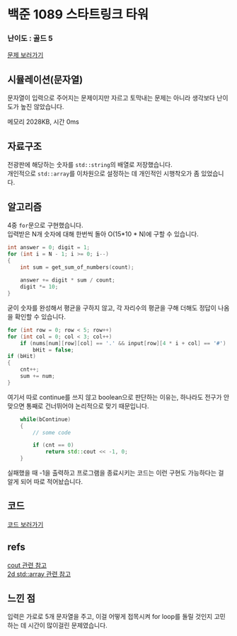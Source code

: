 # 백준 1089 스타트링크 타워

  

### 난이도 : 골드 5

[문제 보러가기](https://www.acmicpc.net/problem/10089)
  

## 시뮬레이션(문자열)

문자열이 입력으로 주어지는 문제이지만 자르고 토막내는 문제는 아니라 생각보다 난이도가 높진 않았습니다.

메모리 2028KB, 시간 0ms

  
## 자료구조

전광판에 해당하는 숫자를 ```std::string```의 배열로 저장했습니다.  
개인적으로 ```std::array```를 이차원으로 설정하는 데 개인적인 시행착오가 좀 있었습니다.

## 알고리즘

4중 ```for```문으로 구현했습니다.  
입력받은 N개 숫자에 대해 한번씩 돌아 O(15*10 * N)에 구할 수 있습니다.


```C++
int answer = 0; digit = 1;
for (int i = N - 1; i >= 0; i--)
{
    int sum = get_sum_of_numbers(count);
    
    answer += digit * sum / count;
    digit *= 10;
}
```
굳이 숫자를 완성해서 평균을 구하지 않고, 각 자리수의 평균을 구해 더해도 정답이 나옴을 확인할 수 있습니다.


```C++
for (int row = 0; row < 5; row++)
for (int col = 0; col < 3; col++)
    if (nums[num][row][col] == '.' && input[row][4 * i + col] == '#')
        bHit = false;
if (bHit) 
{
    cnt++;
    sum += num;
}
```
여기서 따로 continue를 쓰지 않고 boolean으로 판단하는 이유는, 하나라도 전구가 안 맞으면 통째로 건너뛰어야 논리적으로 맞기 때문입니다.


```C++
    while(bContinue)
    {
        // some code

        if (cnt == 0) 
            return std::cout << -1, 0;
    }
```
실패했을 때 -1을 출력하고 프로그램을 종료시키는 코드는 이런 구현도 가능하다는 걸 알게 되어 따로 적어놨습니다.

## 코드

[코드 보러가기](./boj1089.cpp)

  

## refs
[cout 관련 참고](https://jooddae.github.io/ps/2021/01/24/BOJ1089/)  
[2d std::array 관련 참고](https://stackoverflow.com/questions/12844475/why-cant-simple-initialize-with-braces-2d-stdarray)
  

## 느낀 점
입력은 가로로 5개 문자열을 주고, 이걸 어떻게 접목시켜 for loop를 돌릴 것인지 고민하는 데 시간이 많이걸린 문제였습니다.
